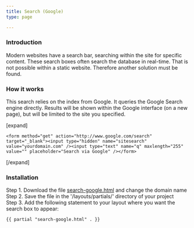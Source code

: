 ```yaml
---
title: Search (Google)
type: page

---
```

### Introduction

Modern websites have a search bar, searching within the site for specific content. These search boxes often search the database in real-time. That is not possible within a static website. Therefore another solution must be found.

### How it works

This search relies on the index from Google. It queries the Google Search engine directly. Results will be shown within the Google interface (on a new page), but will be limited to the site you specified.

[expand]

```
<form method="get" action="http://www.google.com/search" target="_blank"><input type="hidden" name="sitesearch" value="yourdomain.com" /><input type="text" name="q" maxlength="255" value="" placeholder="Search via Google" /></form>
```

[/expand]

### Installation

Step 1. Download the file [search-google.html](#) and change the domain name
<br />Step 2. Save the file in the '/layouts/partials/' directory of your project
<br />Step 3. Add the following statement to your layout where you want the search box to appear:

```
{{ partial "search-google.html" . }}
```
